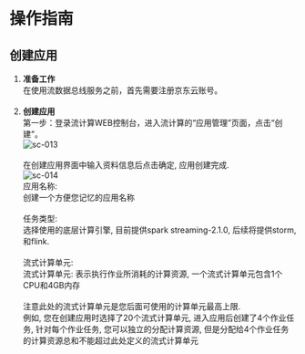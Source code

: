 # 操作指南<br>
## 创建应用<br>
1. **准备工作**<br>
在使用流数据总线服务之前，首先需要注册京东云账号。<br><br>
2.	**创建应用**<br>
第一步：登录流计算WEB控制台，进入流计算的“应用管理”页面，点击“创建”。<br>
![sc-013](../../../../image/Streamcompute/SC-013.png)<br><br>
在创建应用界面中输入资料信息后点击确定, 应用创建完成.<br>
![sc-014](../../../../image/Streamcompute/SC-014.png)<br>
应用名称: <br>
创建一个方便您记忆的应用名称<br><br>
任务类型: <br>
选择使用的底层计算引擎, 目前提供spark streaming-2.1.0, 后续将提供storm,和flink.<br><br>
流式计算单元: <br>
流式计算单元: 表示执行作业所消耗的计算资源, 一个流式计算单元包含1个CPU和4GB内存<br><br>
注意此处的流式计算单元是您后面可使用的计算单元最高上限.<br>
例如, 您在创建应用时选择了20个流式计算单元, 进入应用后创建了4个作业任务, 针对每个作业任务, 您可以独立的分配计算资源, 但是分配给4个作业任务的计算资源总和不能超过此处定义的流式计算单元
